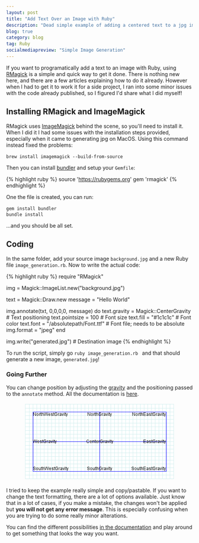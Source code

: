 ```yaml
---
layout: post
title: "Add Text Over an Image with Ruby"
description: "Dead simple example of adding a centered text to a jpg image using Ruby, RMagick and ImageMagick. I've also added reference to the documentation to go further."
blog: true
category: blog
tag: Ruby
socialmediapreview: "Simple Image Generation"
---
```


If you want to programatically add a text to an image with Ruby, using [RMagick][1] is a simple and quick way to get it done. There is nothing new here, and there are a few articles explaining how to do it already. However when I had to get it to work it for a side project, I ran into some minor issues with the code already published, so I figured I'd share what I did myself!

## Installing RMagick and ImageMagick

RMagick uses [ImageMagick][2] behind the scene, so you'll need to install it.  When I did it I had some issues with the installation steps provided, especially when it came to generating jpg on MacOS. Using this command instead fixed the problems:

	brew install imagemagick --build-from-source

Then you can install [bundler][3] and setup your `Gemfile`:

{% highlight ruby %}
source 'https://rubygems.org'
gem 'rmagick'
{% endhighlight %}

One the file is created, you can run:

	gem install bundler
	bundle install

...and you should be all set.

## Coding

In the same folder, add your source image `background.jpg` and a new Ruby file `image_generation.rb`. Now to write the actual code:

{% highlight ruby %}
require "RMagick"

img = Magick::ImageList.new("background.jpg")

text = Magick::Draw.new
message = "Hello World"

img.annotate(txt, 0,0,0,0, message) do
  text.gravity = Magick::CenterGravity # Text positioning
  text.pointsize = 100 # Font size
  text.fill = "#1c1c1c" # Font color
  text.font = "/absolutepath/Font.ttf" # Font file; needs to be absolute
  img.format = "jpeg"
end

img.write("generated.jpg") # Destination image
{% endhighlight %}

To run the script, simply go `ruby image_generation.rb ` and that should generate a new image, `generated.jpg`!

### Going Further

You can change position by adjusting the [gravity][4] and the positioning passed to the `annotate` method. All the documentation is [here][5].

<div class="image-wrapper" style="text-align: center"><img src="/assets/blog/gravity.gif" alt="Gravity with ImageMagick" style="padding: 5px;"/></div>

I tried to keep the example really simple and copy/pastable. If you want to change the text formatting, there are a lot of options available. Just know that in a lot of cases, if you make a mistake, the changes won't be applied but **you will not get any error message**. This is especially confusing when you are trying to do some really minor alterations.

You can find the different possibilities [in the documentation][6] and play around to get something that looks the way you want.

[1]:	https://github.com/rmagick/rmagick
[2]:	https://imagemagick.org/index.php
[3]:	https://bundler.io/
[4]:	https://rmagick.github.io/draw.html#gravity
[5]:	https://rmagick.github.io/draw.html#annotate
[6]:	https://rmagick.github.io/draw.html